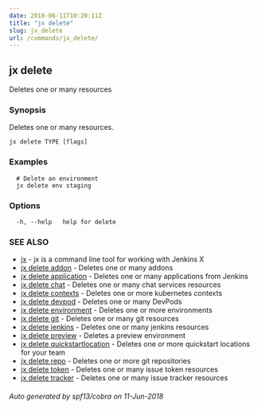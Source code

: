 ```yaml
---
date: 2018-06-11T10:20:11Z
title: "jx delete"
slug: jx_delete
url: /commands/jx_delete/
---
```

## jx delete

Deletes one or many resources

### Synopsis

Deletes one or many resources.

```
jx delete TYPE [flags]
```

### Examples

```
  # Delete an environment
  jx delete env staging
```

### Options

```
  -h, --help   help for delete
```

### SEE ALSO

* [jx](/commands/jx/)	 - jx is a command line tool for working with Jenkins X
* [jx delete addon](/commands/jx_delete_addon/)	 - Deletes one or many addons
* [jx delete application](/commands/jx_delete_application/)	 - Deletes one or many applications from Jenkins
* [jx delete chat](/commands/jx_delete_chat/)	 - Deletes one or many chat services resources
* [jx delete contexts](/commands/jx_delete_contexts/)	 - Deletes one or more kubernetes contexts
* [jx delete devpod](/commands/jx_delete_devpod/)	 - Deletes one or many DevPods
* [jx delete environment](/commands/jx_delete_environment/)	 - Deletes one or more environments
* [jx delete git](/commands/jx_delete_git/)	 - Deletes one or many git resources
* [jx delete jenkins](/commands/jx_delete_jenkins/)	 - Deletes one or many jenkins resources
* [jx delete preview](/commands/jx_delete_preview/)	 - Deletes a preview environment
* [jx delete quickstartlocation](/commands/jx_delete_quickstartlocation/)	 - Deletes one or more quickstart locations for your team
* [jx delete repo](/commands/jx_delete_repo/)	 - Deletes one or more git repositories
* [jx delete token](/commands/jx_delete_token/)	 - Deletes one or many issue token resources
* [jx delete tracker](/commands/jx_delete_tracker/)	 - Deletes one or many issue tracker resources

###### Auto generated by spf13/cobra on 11-Jun-2018
